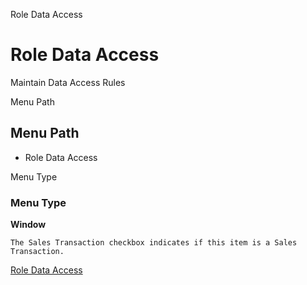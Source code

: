 
Role Data Access
# Role Data Access


Maintain Data Access Rules

Menu Path
## Menu Path



- Role Data Access

Menu Type
### Menu Type

**Window**

```
The Sales Transaction checkbox indicates if this item is a Sales Transaction.
```

[Role Data Access](../../window-role-data-access.md)